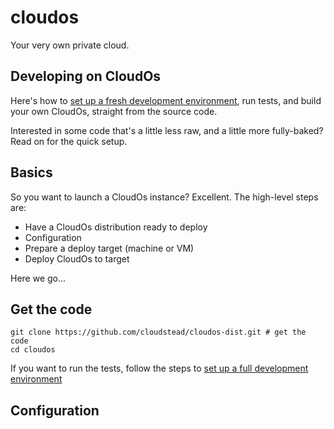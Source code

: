cloudos
=======

Your very own private cloud.

## Developing on CloudOs

Here's how to [set up a fresh development environment](docs/developing.md), run tests, 
and build your own CloudOs, straight from the source code.

Interested in some code that's a little less raw, and a little more fully-baked? Read on for the quick setup. 

## Basics

So you want to launch a CloudOs instance? Excellent. The high-level steps are:
* Have a CloudOs distribution ready to deploy
* Configuration
* Prepare a deploy target (machine or VM)
* Deploy CloudOs to target

Here we go...

## Get the code

    git clone https://github.com/cloudstead/cloudos-dist.git # get the code
    cd cloudos

If you want to run the tests, follow the steps to [set up a full development environment](docs/developing.md)

## Configuration

